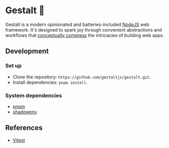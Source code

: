 # Gestalt 🌈

Gestalt is a modern opinionated and batteries-included [NodeJS](https://nodejs.org/en/) web framework. It's designed to spark joy through convenient abstractions and workflows that [conceptually compress](https://m.signalvnoise.com/conceptual-compression-means-beginners-dont-need-to-know-sql-hallelujah/) the intricacies of building web apps.

## Development

### Set up

- Clone the repository: `https://github.com/gestaltjs/gestalt.git`.
- Install dependencies: `pnpm install`.

### System dependencies

- [pnpm](https://pnpm.io/)
- [shadowenv](https://shopify.github.io/shadowenv/)


## References

- [Vitest](https://vitest.dev)